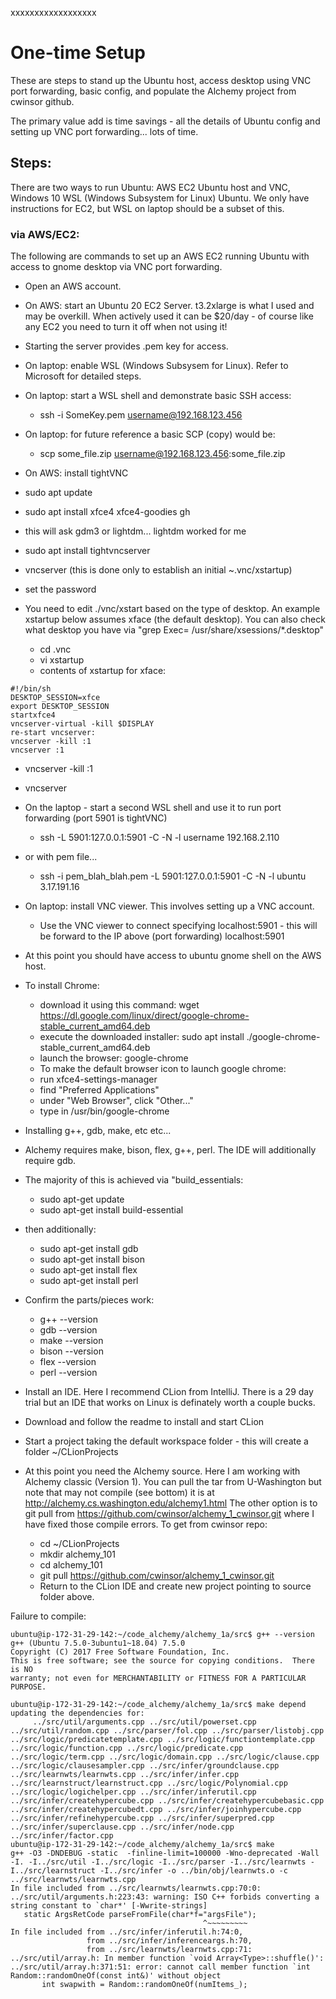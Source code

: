 
xxxxxxxxxxxxxxxxxx
# One-time Setup
These are steps to stand up the Ubuntu host, access desktop using VNC port forwarding,
basic config, and populate the Alchemy project from cwinsor github.

The primary value add is time savings - all the details of 
Ubuntu config and setting up VNC port forwarding... lots of time.

## Steps:
There are two ways to run Ubuntu: AWS EC2 Ubuntu host and VNC, Windows 10 WSL (Windows Subsystem for Linux) Ubuntu.
We only have instructions for EC2, but WSL on laptop should be a subset of this.

### via AWS/EC2:
The following are commands to set up an AWS EC2 running Ubuntu with access to gnome desktop via VNC port forwarding.

* Open an AWS account.

* On AWS: start an Ubuntu 20 EC2 Server.  t3.2xlarge is what I used and
may be overkill.  When actively used it can be $20/day - of course
like any EC2 you need to turn it off when not using it!

* Starting the server provides .pem key for access.

* On laptop: enable WSL (Windows Subsysem for Linux).  Refer to Microsoft for detailed steps.

* On laptop: start a WSL shell and demonstrate basic SSH access:
  * ssh -i SomeKey.pem   username@192.168.123.456
* On laptop: for future reference a basic SCP (copy) would be:
  * scp some_file.zip  username@192.168.123.456:some_file.zip
 * On AWS: install tightVNC
  * sudo apt update
  * sudo apt install xfce4 xfce4-goodies gh
  * this will ask gdm3 or lightdm... lightdm worked for me
  * sudo apt install tightvncserver
  * vncserver  (this is done only to establish an initial ~.vnc/xstartup)
  * set the password
* You need to edit ./vnc/xstart based on the type of desktop.  An example xstartup below assumes xface (the default desktop).  You can also check what desktop you have via "grep Exec= /usr/share/xsessions/*.desktop" 
  * cd .vnc
  * vi xstartup
  * contents of xstartup for xface:
```
#!/bin/sh
DESKTOP_SESSION=xfce
export DESKTOP_SESSION
startxfce4
vncserver-virtual -kill $DISPLAY
re-start vncserver:
vncserver -kill :1
vncserver :1
```

* vncserver -kill :1 
* vncserver
* On the laptop - start a second WSL shell and use it to run port forwarding (port 5901 is tightVNC)
  * ssh -L 5901:127.0.0.1:5901 -C -N -l username 192.168.2.110
* or with pem file...
  * ssh -i pem_blah_blah.pem -L 5901:127.0.0.1:5901 -C -N -l ubuntu 3.17.191.16

* On laptop: install VNC viewer.  This involves setting up a VNC account.
  * Use the VNC viewer to connect specifying localhost:5901 - this will be forward to the IP above (port forwarding)
   localhost:5901

* At this point you should have access to ubuntu gnome shell on the AWS host.

* To install Chrome:
  * download it using this command: wget https://dl.google.com/linux/direct/google-chrome-stable_current_amd64.deb
  * execute the downloaded installer: sudo apt install ./google-chrome-stable_current_amd64.deb
  * launch the browser: google-chrome
  * To make the default browser icon to launch google chrome:
  * run xfce4-settings-manager
  * find "Preferred Applications"
  * under "Web Browser", click "Other..."
  * type in /usr/bin/google-chrome

* Installing g++, gdb, make, etc etc...
* Alchemy requires make, bison, flex, g++, perl.  The IDE will additionally require gdb.
* The majority of this is achieved via "build_essentials:
  * sudo apt-get update
  * sudo apt-get install build-essential
* then additionally:
  * sudo apt-get install gdb
  * sudo apt-get install bison
  * sudo apt-get install flex
  * sudo apt-get install perl

* Confirm the parts/pieces work:
  * g++ --version
  * gdb --version
  * make --version
  * bison --version
  * flex --version
  * perl --version

* Install an IDE.  Here I recommend CLion from IntelliJ. There is a 29 day trial but an IDE that works on Linux is definately worth a couple bucks.
* Download and follow the readme to install and start CLion
* Start a project taking the default workspace folder - this will create a folder ~/CLionProjects

* At this point you need the Alchemy source.  Here I am working with Alchemy classic (Version 1). You can pull the tar from U-Washington but note that may not compile (see bottom) it is at http://alchemy.cs.washington.edu/alchemy1.html    The other option is to git pull from https://github.com/cwinsor/alchemy_1_cwinsor.git  where I have fixed those compile errors.  To get from cwinsor repo:
  * cd ~/CLionProjects
  * mkdir alchemy_101
  * cd alchemy_101
  * git pull https://github.com/cwinsor/alchemy_1_cwinsor.git
  * Return to the CLion IDE and create new project pointing to source folder above.


Failure to compile:
```
ubuntu@ip-172-31-29-142:~/code_alchemy/alchemy_1a/src$ g++ --version
g++ (Ubuntu 7.5.0-3ubuntu1~18.04) 7.5.0
Copyright (C) 2017 Free Software Foundation, Inc.
This is free software; see the source for copying conditions.  There is NO
warranty; not even for MERCHANTABILITY or FITNESS FOR A PARTICULAR PURPOSE.

ubuntu@ip-172-31-29-142:~/code_alchemy/alchemy_1a/src$ make depend
updating the dependencies for:
     ../src/util/arguments.cpp ../src/util/powerset.cpp ../src/util/random.cpp ../src/parser/fol.cpp ../src/parser/listobj.cpp ../src/logic/predicatetemplate.cpp ../src/logic/functiontemplate.cpp ../src/logic/function.cpp ../src/logic/predicate.cpp ../src/logic/term.cpp ../src/logic/domain.cpp ../src/logic/clause.cpp ../src/logic/clausesampler.cpp ../src/infer/groundclause.cpp ../src/learnwts/learnwts.cpp ../src/infer/infer.cpp ../src/learnstruct/learnstruct.cpp ../src/logic/Polynomial.cpp ../src/logic/logichelper.cpp ../src/infer/inferutil.cpp ../src/infer/createhypercube.cpp ../src/infer/createhypercubebasic.cpp ../src/infer/createhypercubedt.cpp ../src/infer/joinhypercube.cpp ../src/infer/refinehypercube.cpp ../src/infer/superpred.cpp ../src/infer/superclause.cpp ../src/infer/node.cpp ../src/infer/factor.cpp
ubuntu@ip-172-31-29-142:~/code_alchemy/alchemy_1a/src$ make
g++ -O3 -DNDEBUG -static  -finline-limit=100000 -Wno-deprecated -Wall -I. -I../src/util -I../src/logic -I../src/parser -I../src/learnwts -I../src/learnstruct -I../src/infer -o ../bin/obj/learnwts.o -c ../src/learnwts/learnwts.cpp
In file included from ../src/learnwts/learnwts.cpp:70:0:
../src/util/arguments.h:223:43: warning: ISO C++ forbids converting a string constant to `char*' [-Wwrite-strings]
   static ArgsRetCode parseFromFile(char*f="argsFile");
                                           ^~~~~~~~~~
In file included from ../src/infer/inferutil.h:74:0,
                 from ../src/infer/inferenceargs.h:70,
                 from ../src/learnwts/learnwts.cpp:71:
../src/util/array.h: In member function `void Array<Type>::shuffle()':
../src/util/array.h:371:51: error: cannot call member function `int Random::randomOneOf(const int&)' without object
       int swapwith = Random::randomOneOf(numItems_);
```
